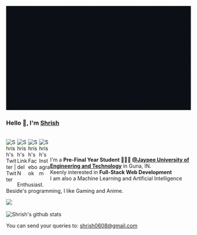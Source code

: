 <img src="https://github.com/shrish-sharma-git/shrish-sharma-git/blob/master/assets/header_git.gif" alt="Shrish Sharma Hero Image">

### Hello 👋, I'm [Shrish](https://shrishsharma.me) 

<br/>
<a href="https://twitter.com/shrish_sharma_">
  <img align="left" alt="Shrish's Twitter | Twitter" width="30px" src="https://image.flaticon.com/icons/svg/2111/2111703.svg" />
</a>
<a href="https://www.linkedin.com/in/shrish-sharma">
  <img align="left" alt="Shrish's LinkdeIN" width="30px" src="https://image.flaticon.com/icons/svg/2111/2111465.svg" />
</a>
<a href="https://www.facebook.com/shrish0608">
  <img align="left" alt="Shrish's Facebook" width="30px" src="https://image.flaticon.com/icons/svg/2111/2111342.svg" />
</a>
<a href="https://www.instagram.com/shrish_sharma_/">
  <img align="left" alt="Shrish's Instagram" width="30px" src="https://image.flaticon.com/icons/svg/2111/2111421.svg" />
</a><br /> <br />

I'm a **Pre-Final Year Student 👨🏽‍💼 [@Jaypee University of Engineering and Technology](https://www.juet.ac.in)** in Guna, IN. <br />
Keenly interested in **Full-Stack Web Development** <br />
I am also a Machine Learning and Artificial Intelligence Enthusiast. <br />
Beside's programming, I like Gaming and Anime. <br />

![](https://komarev.com/ghpvc/?username=shrish-sharma-git)

![Shrish's github stats](https://github-readme-stats.vercel.app/api?username=shrish-sharma-git&count_private=true&theme=github_dark&show_icons=true)

You can send your queries to: <shrish0608@gmail.com> <br/>
